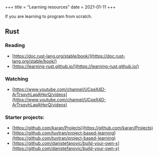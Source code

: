 +++
title = "Learning resources"
date = 2021-01-11
+++

If you are learning to program from scratch.


## Rust

### Reading

* [https://doc.rust-lang.org/stable/book/](https://doc.rust-lang.org/stable/book/)
* [https://learning-rust.github.io/](https://learning-rust.github.io/)

### Watching 

* [https://www.youtube.com/channel/UCpeX4D-ArTrsqvhLapAHprQ/videos](https://www.youtube.com/channel/UCpeX4D-ArTrsqvhLapAHprQ/videos)

### Starter projects:

* [https://github.com/karan/Projects](https://github.com/karan/Projects)
* [https://github.com/tuvtran/project-based-learning](https://github.com/tuvtran/project-based-learning)
* [https://github.com/danistefanovic/build-your-own-x](https://github.com/danistefanovic/build-your-own-x)
